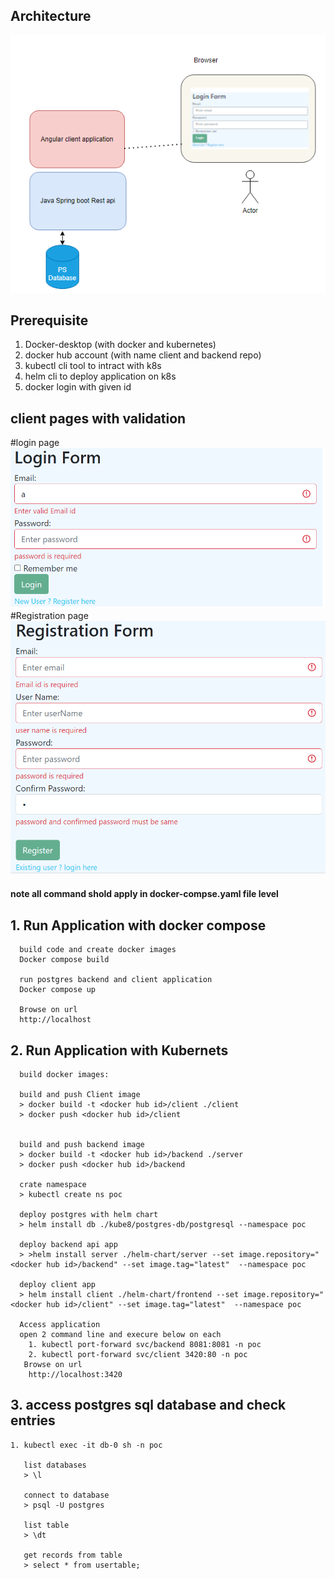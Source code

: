 ## Architecture
![.](/picture/Architech.PNG "This is a sample image.")

## Prerequisite
1. Docker-desktop (with docker and kubernetes)
2. docker hub account (with name client and backend repo)
3. kubectl cli tool to intract with k8s
4. helm cli to deploy application on k8s
5. docker login with given id

## client pages with validation
   #login page
   ![.](/picture/login_page.PNG "This is a sample image.")
   #Registration page
   ![.](/picture/registration_page.PNG "This is a sample image.")

#### note all command shold apply in docker-compse.yaml file level
## 1. Run Application with docker compose
      build code and create docker images
      Docker compose build

      run postgres backend and client application
      Docker compose up

      Browse on url 
      http://localhost
      
## 2. Run Application with Kubernets
      build docker images:

      build and push Client image
      > docker build -t <docker hub id>/client ./client  
      > docker push <docker hub id>/client


      build and push backend image
      > docker build -t <docker hub id>/backend ./server  
      > docker push <docker hub id>/backend

      crate namespace
      > kubectl create ns poc

      deploy postgres with helm chart
      > helm install db ./kube8/postgres-db/postgresql --namespace poc

      deploy backend api app
      > >helm install server ./helm-chart/server --set image.repository="<docker hub id>/backend" --set image.tag="latest"  --namespace poc

      deploy client app
      > helm install client ./helm-chart/frontend --set image.repository="<docker hub id>/client" --set image.tag="latest"  --namespace poc

      Access application 
      open 2 command line and execure below on each 
        1. kubectl port-forward svc/backend 8081:8081 -n poc
        2. kubectl port-forward svc/client 3420:80 -n poc 
       Browse on url 
        http://localhost:3420


## 3. access postgres sql database and check entries
    1. kubectl exec -it db-0 sh -n poc
       
       list databases
       > \l

       connect to database 
       > psql -U postgres 

       list table
       > \dt

       get records from table
       > select * from usertable;

